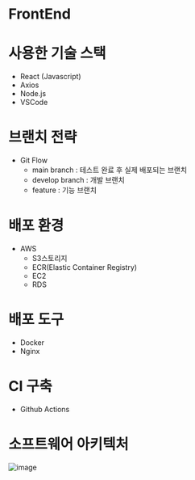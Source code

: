 # FrontEnd

# 사용한 기술 스택 
- React (Javascript)
- Axios
- Node.js
- VSCode

# 브랜치 전략
- Git Flow
  - main branch : 테스트 완료 후 실제 배포되는 브랜치
  - develop branch : 개발 브랜치
  - feature : 기능 브랜치
 
# 배포 환경
- AWS
  - S3스토리지
  - ECR(Elastic Container Registry)
  - EC2
  - RDS

# 배포 도구
- Docker
- Nginx

# CI 구축
- Github Actions

# 소프트웨어 아키텍처
![image](https://github.com/user-attachments/assets/14594d8c-70d8-4e4d-b558-048c7cf885d0)
